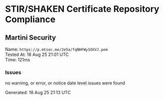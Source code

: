 # STIR/SHAKEN Certificate Repository Compliance

## Martini Security

Name: `https://p.mtsec.me/2e5a/fqNHFWy1OXVJ.pem`\
Tested At: 18 Aug 25 21:01 UTC\
Time: 121ms

### Issues

no warning, or error, or notice date level issues were found

Generated: 18 Aug 25 21:13 UTC
